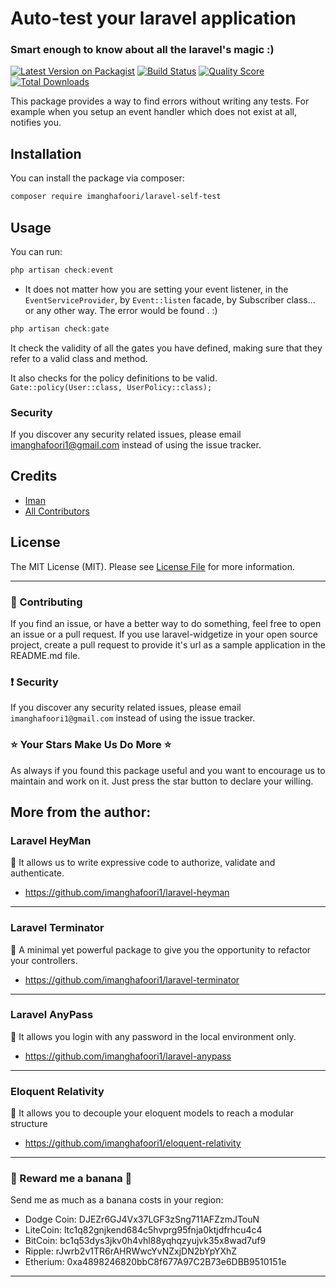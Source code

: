 # Auto-test your laravel application

### Smart enough to know about all the laravel's magic :)


[![Latest Version on Packagist](https://img.shields.io/packagist/v/imanghafoori/laravel-self-test.svg?style=flat-square)](https://packagist.org/packages/imanghafoori1/laravel-self-test)
[![Build Status](https://img.shields.io/travis/imanghafoori1/laravel-self-test/master.svg?style=flat-square)](https://travis-ci.org/imanghafoori1/laravel-self-test)
[![Quality Score](https://img.shields.io/scrutinizer/g/imanghafoori1/laravel-self-test.svg?style=flat-square)](https://scrutinizer-ci.com/g/imanghafoori1/laravel-self-test)
[![Total Downloads](https://img.shields.io/packagist/dt/imanghafoori/laravel-self-test.svg?style=flat-square)](https://packagist.org/packages/imanghafoori1/laravel-self-test)

This package provides a way to find errors without writing any tests. For example when you setup an event handler which does not exist at all, notifies you.

## Installation

You can install the package via composer:

```bash
composer require imanghafoori/laravel-self-test
```

## Usage

You can run:

``` php
php artisan check:event
```

- It does not matter how you are setting your event listener, in the `EventServiceProvider`, by `Event::listen` facade, by Subscriber class... or any other way. The error would be found . :)

``` php
php artisan check:gate
```

It check the validity of all the gates you have defined, making sure that they refer to a valid class and method.

It also checks for the policy definitions to be valid. `Gate::policy(User::class, UserPolicy::class);`

### Security

If you discover any security related issues, please email imanghafoori1@gmail.com instead of using the issue tracker.

## Credits

- [Iman](https://github.com/imanghafoori1)
- [All Contributors](../../contributors)

## License

The MIT License (MIT). Please see [License File](LICENSE.md) for more information.

--------------------

### :raising_hand: Contributing 
If you find an issue, or have a better way to do something, feel free to open an issue or a pull request.
If you use laravel-widgetize in your open source project, create a pull request to provide it's url as a sample application in the README.md file. 


### :exclamation: Security
If you discover any security related issues, please email `imanghafoori1@gmail.com` instead of using the issue tracker.


### :star: Your Stars Make Us Do More :star:
As always if you found this package useful and you want to encourage us to maintain and work on it. Just press the star button to declare your willing.



## More from the author:

### Laravel HeyMan

:gem: It allows us to write expressive code to authorize, validate and authenticate.

- https://github.com/imanghafoori1/laravel-heyman


--------------

### Laravel Terminator


 :gem: A minimal yet powerful package to give you the opportunity to refactor your controllers.

- https://github.com/imanghafoori1/laravel-terminator


------------

### Laravel AnyPass

:gem: It allows you login with any password in the local environment only.

- https://github.com/imanghafoori1/laravel-anypass

------------

### Eloquent Relativity

:gem: It allows you to decouple your eloquent models to reach a modular structure

- https://github.com/imanghafoori1/eloquent-relativity


----------------

### 🍌 Reward me a banana 🍌

Send me as much as a banana costs in your region:

- Dodge Coin: DJEZr6GJ4Vx37LGF3zSng711AFZzmJTouN
- LiteCoin: ltc1q82gnjkend684c5hvprg95fnja0ktjdfrhcu4c4
- BitCoin: bc1q53dys3jkv0h4vhl88yqhqzyujvk35x8wad7uf9
- Ripple: rJwrb2v1TR6rAHRWwcYvNZxjDN2bYpYXhZ
- Etherium: 0xa4898246820bbC8f677A97C2B73e6DBB9510151e

--------------
